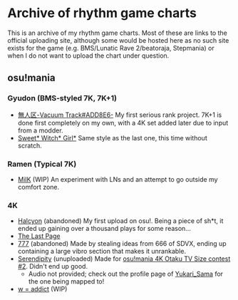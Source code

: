 # Archive of rhythm game charts

This is an archive of my rhythm game charts. Most of these are links to
the official uploading site, although some would be hosted here as
no such site exists for the game (e.g. BMS/Lunatic Rave 2/beatoraja,
Stepmania) or when I do not want to upload the chart under question.

## osu!mania

### Gyudon (BMS-styled 7K, 7K+1)

- [無人区-Vacuum Track#ADD8E6-](https://osu.ppy.sh/beatmapsets/1151089)
  My first serious rank project. 7K+1 is done first completely on my own,
  with a 4K set added later due to input from a modder.
- [Sweet* Witch* Girl*](https://osu.ppy.sh/beatmapsets/1401516)
  Same style as the last one, this time without scratch.

### Ramen (Typical 7K)

- [MilK](https://osu.ppy.sh/beatmapsets/1443095) (WIP)
An experiment with LNs and an attempt to go outside my comfort zone.

### 4K

- [Halcyon](https://osu.ppy.sh/beatmapsets/1102270) (abandoned)
  My first upload on osu!. Being a piece of sh*t, it ended up gaining
  over a thousand plays for some reason&hellip;
- [The Last Page](https://osu.ppy.sh/beatmapsets/1272833)
- [777](https://osu.ppy.sh/beatmapsets/1312841) (abandoned)
  Made by stealing ideas from 666 of SDVX, ending up containing a large
  vibro section that makes it unrankable.
- [Serendipity](osu/serendipity_osu_aninande.osu) (unuploaded)
  Made for [osu!mania 4K Otaku TV Size contest #2][ots2]. Didn't end
  up good.
  - Audio not provided; check out the profile page of
    [Yukari_Sama](https://osu.ppy.sh/users/6316524) for the one being
    mapped to!
- [w = addict](https://osu.ppy.sh/beatmapsets/1438844) (WIP)

[ots2]: https://osu.ppy.sh/community/forums/topics/1308172
